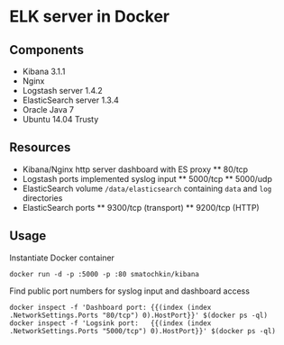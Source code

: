 # ELK server in Docker

## Components

* Kibana 3.1.1
* Nginx
* Logstash server 1.4.2
* ElasticSearch server 1.3.4
* Oracle Java 7
* Ubuntu 14.04 Trusty

## Resources

* Kibana/Nginx http server dashboard with ES proxy
** 80/tcp
* Logstash ports implemented syslog input
** 5000/tcp
** 5000/udp
* ElasticSearch volume `/data/elasticsearch` containing `data` and `log` directories
* ElasticSearch ports
** 9300/tcp (transport)
** 9200/tcp (HTTP)

## Usage

Instantiate Docker container

```
docker run -d -p :5000 -p :80 smatochkin/kibana
```

Find public port numbers for syslog input and dashboard access

```
docker inspect -f 'Dashboard port: {{(index (index .NetworkSettings.Ports "80/tcp") 0).HostPort}}' $(docker ps -ql)
docker inspect -f 'Logsink port:   {{(index (index .NetworkSettings.Ports "5000/tcp") 0).HostPort}}' $(docker ps -ql)
```
